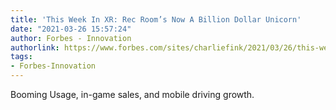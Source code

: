 ```yaml
---
title: 'This Week In XR: Rec Room’s Now A Billion Dollar Unicorn'
date: "2021-03-26 15:57:24"
author: Forbes - Innovation
authorlink: https://www.forbes.com/sites/charliefink/2021/03/26/this-week-in-xr-rec-rooms-a-125-billion-dollar-unicorn-now/
tags:
- Forbes-Innovation
---
```

Booming Usage, in-game sales, and mobile driving growth.